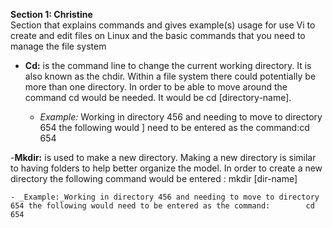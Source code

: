 **Section 1: Christine**
<br> 
Section that explains commands and gives example(s) usage for use Vi to create and edit files on Linux and the basic commands that you need to manage the file system

- **Cd:** is the command line to change the current working directory. It is also known as the chdir. Within a file system there could potentially be more than one directory. In order to be able to move around the command cd would be needed. It would be cd [directory-name].

	- _Example:_ Working in directory 456 and needing to move to directory 654 the following would ]
		     need to be entered as the command:cd 654

-**Mkdir:** is used to make a new directory. Making a new directory is similar to having folders to help better organize the model. In order to create a new directory the following command would be entered : mkdir [dir-name]

	- _Example:_Working in directory 456 and needing to move to directory 654 the following would need to be entered as the command: 		cd 654
